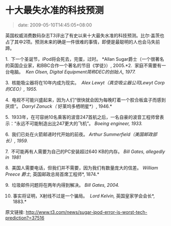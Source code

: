 # 十大最失水准的科技预测
>date: 2009-05-10T14:45:05+08:00


英国权威消费数码杂志T3评出了有史以来十大最失水准的科技预测。比尔·盖茨也占了其中2项。预测未来的确是一件很难的事情，即便是最聪明的人也会马失前蹄。


1.  下一个圣诞节，iPod将会死去，完蛋，过时。 *Allan Sugar爵士（一个很著名的英国企业家，和BBC合作一个著名的节目《学徒》）, 2005.*2.  家庭不需要有一台电脑。  *Ken Olsen, Digital Equipment简称DEC的创始人, 1977.*  

3.  核能吸尘器将在10年内成为现实。  *Alex Lewyt（*真空吸尘器公司Lewyt Corp的CEO*）, 1955.*  

4.  电视不可能兴盛起来，因为人们“很快就会因为每晚盯着一个胶合板盒子而感到厌烦”。 *Darryl Zanuck（* 好莱坞多栖明星*）, 1946.*  

5.  1933年，在可容纳10名乘客的波音247首航之后，一名自豪的波音工程师曾表示：“永远不可能制造出比247更大的飞机”。 *Boeing engineer, 1933.*


  

6.  我们已处在火箭邮递时代开始的前夜。 *Arthur Summerfield（美国邮政部长）, 1959.*  

7.  不可能再有人需要为自己的PC安装超过640 KB的内存。 *Bill Gates, allegedly in  1981*  

8.  美国人需要电话，但我们并不需要，因为我们有数量庞大的信差。 *William Preece 爵士,* 英国邮政总局首席工程师*, 1874.*  

9.  垃圾邮件问题将在两年内得到解决。 *Bill Gates, 2004.*  

10. 事实将证明，X射线不过是一个骗局。  *Lord Kelvin,* 英国皇家学会会长*, 1883.*


原文链接: <http://www.t3.com/news/sugar-ipod-error-is-worst-tech-prediction?=37516> 


